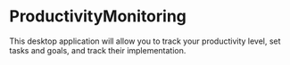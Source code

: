 # ProductivityMonitoring
This desktop application will allow you to track your productivity level, set tasks and goals, and track their implementation.